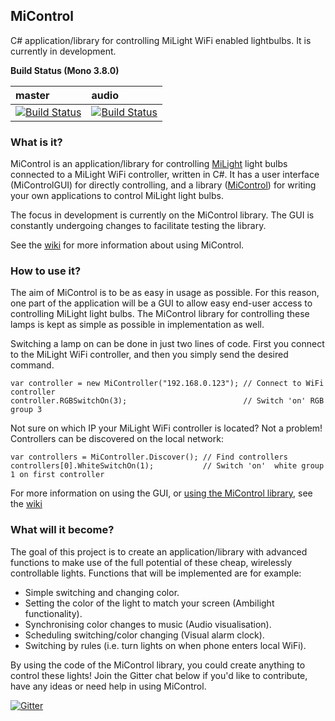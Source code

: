 ## MiControl

C# application/library for controlling MiLight WiFi enabled lightbulbs. It is currently in development.

**Build Status (Mono 3.8.0)**

| master | audio |
|:-------|:------|
|[![Build Status](https://travis-ci.org/Milfje/MiControl.svg?branch=master)](https://travis-ci.org/Milfje/MiControl)|[![Build Status](https://travis-ci.org/Milfje/MiControl.svg?branch=audio)](https://travis-ci.org/Milfje/MiControl)|

### What is it?

MiControl is an application/library for controlling <a href="http://www.milight.com/">MiLight</a> light bulbs connected to a MiLight WiFi controller, written in C#. It has a user interface (MiControlGUI) for directly controlling, and a library (<a href="http://github.com/Milfje/MiControl/wiki/MiControl">MiControl</a>) for writing your own applications to control MiLight light bulbs.

The focus in development is currently on the MiControl library. The GUI is constantly undergoing changes to facilitate testing the library.

See the <a href="https://github.com/Milfje/MiControl/wiki">wiki</a> for more information about using MiControl.

### How to use it?

The aim of MiControl is to be as easy in usage as possible. For this reason, one part of the application will be a GUI to allow easy end-user access to controlling MiLight light bulbs. The MiControl library for controlling these lamps is kept as simple as possible in implementation as well.

Switching a lamp on can be done in just two lines of code. First you connect to the MiLight WiFi controller, and then you simply send the desired command.

    var controller = new MiController("192.168.0.123"); // Connect to WiFi controller
    controller.RGBSwitchOn(3);                          // Switch 'on' RGB group 3

Not sure on which IP your MiLight WiFi controller is located? Not a problem! Controllers can be discovered on the local network:

    var controllers = MiController.Discover(); // Find controllers
    controllers[0].WhiteSwitchOn(1);           // Switch 'on'  white group 1 on first controller

For more information on using the GUI, or <a href="https://github.com/Milfje/MiControl/wiki/MiControl">using the MiControl library</a>, see the <a href="https://github.com/Milfje/MiControl/wiki">wiki</a>

### What will it become?

The goal of this project is to create an application/library with advanced functions to make use of the full potential of these cheap, wirelessly controllable lights. Functions that will be implemented are for example:

* Simple switching and changing color.
* Setting the color of the light to match your screen (Ambilight functionality).
* Synchronising color changes to music (Audio visualisation).
* Scheduling switching/color changing (Visual alarm clock).
* Switching by rules (i.e. turn lights on when phone enters local WiFi).

By using the code of the MiControl library, you could create anything to control these lights! Join the Gitter chat below if you'd like to contribute, have any ideas or need help in using MiControl.

[![Gitter](https://badges.gitter.im/Join%20Chat.svg)](https://gitter.im/Milfje/MiControl?utm_source=badge&utm_medium=badge&utm_campaign=pr-badge)
